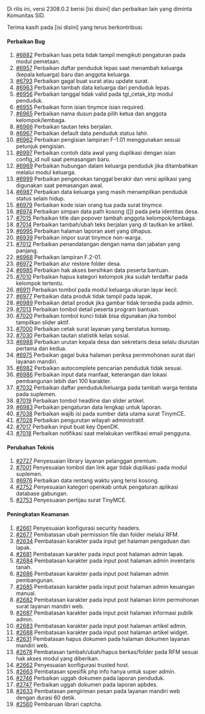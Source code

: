 Di rilis ini, versi 2308.0.2 berisi [isi disini] dan perbaikan lain yang diminta Komunitas SID.

Terima kasih pada [isi disini] yang terus berkontribusi.

#### Perbaikan Bug
1. [#6882](https://github.com/OpenSID/OpenSID/issues/6882) Perbaikan luas peta tidak tampil mengikuti pengaturan pada modul pemetaan.
2. [#6957](https://github.com/OpenSID/OpenSID/issues/6957) Perbaikan daftar penduduk lepas saat menambah keluarga (kepala keluarga) baru dan anggota keluarga.
3. [#6793](https://github.com/OpenSID/OpenSID/issues/6793) Perbaikan gagal buat surat atau update surat.
4. [#6963](https://github.com/OpenSID/OpenSID/issues/6963) Perbaikan tambah data keluarga dari penduduk lepas.
5. [#6956](https://github.com/OpenSID/OpenSID/issues/6956) Perbaikan tanggal tidak valid pada tgl_cetak_ktp modul penduduk.
6. [#6955](https://github.com/OpenSID/OpenSID/issues/6955) Perbaikan form isian tinymce isian required.
7. [#6965](https://github.com/OpenSID/OpenSID/issues/6965) Perbaikan nama dusun pada pilih ketua dan anggota kelompok/lembaga.
8. [#6966](https://github.com/OpenSID/OpenSID/issues/6966) Perbaikan tautan teks berjalan.
9. [#6967](https://github.com/OpenSID/OpenSID/issues/6967) Perbaikan default data penduduk status lahir.
10. [#6962](https://github.com/OpenSID/OpenSID/issues/6962) Perbaikan pengisian lampiran F-1.01 menggunakan sesuai petunjuk pengisian.
11. [#6997](https://github.com/OpenSID/OpenSID/issues/6997) Perbaikan contoh data awal yang duplikasi dengan isian config_id null saat pemasangan baru.
12. [#6969](https://github.com/OpenSID/OpenSID/issues/6969) Perbaikan hubungan dalam keluarga penduduk jika ditambahkan melalui modul keluarga.
13. [#6999](https://github.com/OpenSID/OpenSID/issues/6999) Perbaikan pengecekan tanggal berakir dan versi aplikasi yang digunakan saat pemasangan awal.
14. [#6987](https://github.com/OpenSID/OpenSID/issues/6987) Perbaikan data keluarga yang masih menampilkan penduduk status selain hidup.
15. [#6979](https://github.com/OpenSID/OpenSID/issues/6979) Perbaikan kode isian orang tua pada surat tinymce.
16. [#6974](https://github.com/OpenSID/OpenSID/issues/6974) Perbaikan simpan data path kosong ([]) pada peta identitas desa.
17. [#7015](https://github.com/OpenSID/OpenSID/issues/7015) Perbaikan title dan popover tambah anggota kelompok/lembaga.
18. [#7014](https://github.com/OpenSID/OpenSID/issues/7014) Perbaikan tambah/ubah teks berjalan yang di tautkan ke artikel.
19. [#6995](https://github.com/OpenSID/OpenSID/issues/6995) Perbaikan halaman laporan aset yang dihapus.
20. [#6939](https://github.com/OpenSID/OpenSID/issues/6939) Perbaikan impor surat tinymce non-warga.
21. [#7012](https://github.com/OpenSID/OpenSID/issues/7012) Perbaikan penandatangan dengan nama dan jabatan yang panjang.
22. [#6968](https://github.com/OpenSID/OpenSID/issues/6968) Perbaikan lampiran F.2-01.
23. [#6972](https://github.com/OpenSID/OpenSID/issues/6972) Perbaikan alur restore folder desa.
24. [#6985](https://github.com/OpenSID/OpenSID/issues/6985) Perbaikan hak akses bersihkan data peserta bantuan.
25. [#7010](https://github.com/OpenSID/OpenSID/issues/7010) Perbaikan hapus kategori kelompok jika sudah terdaftar pada kelompok tertentu.
26. [#6911](https://github.com/OpenSID/OpenSID/issues/6911) Perbaikan tombol pada modul keluarga ukuran layar kecil.
27. [#6977](https://github.com/OpenSID/OpenSID/issues/6977) Perbaikan data produk tidak tampil pada lapak.
28. [#6989](https://github.com/OpenSID/OpenSID/issues/6989) Perbaikan detail produk jika gambar tidak tersedia pada admin.
29. [#7013](https://github.com/OpenSID/OpenSID/issues/7013) Perbaikan tombol detail peserta program bantuan.
30. [#7020](https://github.com/OpenSID/OpenSID/issues/7020) Perbaikan tombol kunci tidak bisa digunakan jika tombol tampilkan slider aktif.
31. [#7000](https://github.com/OpenSID/OpenSID/issues/7000) Perbaikan cetak surat layanan yang berstatus konsep.
32. [#7030](https://github.com/OpenSID/OpenSID/issues/7030) Perbaikan tautan statistik kelas sosial.
33. [#6988](https://github.com/OpenSID/OpenSID/issues/6988) Perbaikan urutan kepala desa dan sekretaris desa selalu diurutan pertama dan kedua.
34. [#6975](https://github.com/OpenSID/OpenSID/issues/6975) Perbaikan gagal buka halaman periksa permmohonan surat dari layanan mandiri.
35. [#6982](https://github.com/OpenSID/OpenSID/issues/6982) Perbaikan autocomplete pencarian penduduk tidak sesuai.
36. [#6986](https://github.com/OpenSID/OpenSID/issues/6986) Perbaikan input data manfaat, keterangan dan lokasi pembangunan lebih dari 100 karakter.
37. [#7032](https://github.com/OpenSID/OpenSID/issues/7032) Perbaikan daftar penduduk/keluarga pada tambah warga terdata pada suplemen.
38. [#7019](https://github.com/OpenSID/OpenSID/issues/7019) Perbaikan tombol headline dan slider artikel.
39. [#6983](https://github.com/OpenSID/OpenSID/issues/6983) Perbaikan pengaturan data lengkap untuk laporan.
40. [#7038](https://github.com/OpenSID/OpenSID/issues/7038) Perbaikan wajib isi pada sumber data utama surat TinymCE.
41. [#7028](https://github.com/OpenSID/OpenSID/issues/7028) Perbaikan pengurutan wilayah administratif.
42. [#7017](https://github.com/OpenSID/OpenSID/issues/7017) Perbaikan input buat key OpenDK.
43. [#7018](https://github.com/OpenSID/OpenSID/issues/7018) Perbaikan notifikasi saat melakukan verifikasi email pengguna.

#### Perubahan Teknis
1. [#2727](https://github.com/OpenSID/premium/issues/2727) Penyesuaian library layanan pelanggan premium.
2. [#7001](https://github.com/OpenSID/OpenSID/issues/7001) Penyesuaian tombol dan link agar tidak duplikasi pada modul suplemen.
3. [#6976](https://github.com/OpenSID/OpenSID/issues/6976) Perbaikan data rentang waktu yang terisi kosong.
4. [#2752](https://github.com/OpenSID/premium/issues/2752) Penyesuaian kategori openkab untuk pengaturan aplikasi database gabungan.
5. [#2753](https://github.com/OpenSID/premium/issues/2753) Penyesuaian pertijau surat TinyMCE.

#### Peningkatan Keamanan
1. [#2661](https://github.com/OpenSID/premium/issues/2661) Penyesuaian konfigurasi security headers.
2. [#2677](https://github.com/OpenSID/premium/issues/2677) Pembatasan ubah permission file dan folder melalui RFM.
3. [#2634](https://github.com/OpenSID/premium/issues/2634) Pembatasan karakter pada input get halaman pengaduan dan lapak.
3. [#2681](https://github.com/OpenSID/premium/issues/2681) Pembatasan karakter pada input post halaman admin lapak.
4. [#2684](https://github.com/OpenSID/premium/issues/2684) Pembatasan karakter pada input post halaman admin inventaris tanah.
5. [#2686](https://github.com/OpenSID/premium/issues/2686) Pembatasan karakter pada input post halaman admin pembangunan.
6. [#2685](https://github.com/OpenSID/premium/issues/2685) Pembatasan karakter pada input post halaman admin keuangan manual.
7. [#2682](https://github.com/OpenSID/premium/issues/2682) Pembatasan karakter pada input post halaman kirim permohonan surat layanan mandiri web.
8. [#2687](https://github.com/OpenSID/premium/issues/2687) Pembatasan karakter pada input post halaman informasi publik admin.
9. [#2683](https://github.com/OpenSID/premium/issues/2683) Pembatasan karakter pada input post halaman artikel admin.
10. [#2688](https://github.com/OpenSID/premium/issues/2688) Pembatasan karakter pada input post halaman artikel widget.
11. [#2631](https://github.com/OpenSID/premium/issues/2631) Pembatasan hapus dokumen pada halaman dokumen layanan mandiri web.
12. [#2678](https://github.com/OpenSID/premium/issues/2678) Pembatasan tambah/ubah/hapus berkas/folder pada RFM sesuai hak akses modul yang diberikan.
13. [#2662](https://github.com/OpenSID/premium/issues/2662) Penyesuaian konfigurasi trusted host.
14. [#2663](https://github.com/OpenSID/premium/issues/2663) Pembatasan spesifik php info hanya untuk super admin.
15. [#2746](https://github.com/OpenSID/premium/issues/2746) Perbaikan uggah dokumen pada laporan penduduk.
16. [#2747](https://github.com/OpenSID/premium/issues/2747) Perbaikan uggah dokumen pada laporan apbdes.
17. [#2633](https://github.com/OpenSID/premium/issues/2633) Pembatasan pengiriman pesan pada layanan mandiri web dengan durasi 60 detik.
18. [#2560](https://github.com/OpenSID/premium/issues/2560) Pembaruan librari captcha.